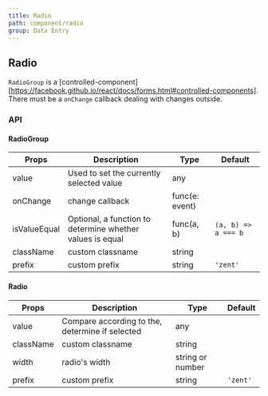 ```yaml
---
title: Radio
path: component/radio
group: Data Entry
---
```


## Radio

`RadioGroup` is a [controlled-component][https://facebook.github.io/react/docs/forms.html#controlled-components]. There must be a `onChange` callback dealing with changes outside.

### API

#### RadioGroup

| Props           | Description                | Type             | Default                 |
| ------------ | ----------------- | -------------- | ------------------- |
| value        | Used to set the currently selected value        | any            |                     |
| onChange     | change callback        | func(e: event) |                     |
| isValueEqual | Optional, a function to determine whether values is equal | func(a, b)     | `(a, b) => a === b` |
| className    | custom classname           | string         |                     |
| prefix       | custom prefix  | string         | `'zent'`            |

#### Radio

| Props        | Description                   | Type     | Default      |
| --------- | -------------------- | ------ | -------- |
| value     | Compare according to the, determine if selected | any    |          |
| className | custom classname              | string |          |
| width    | radio's width           | string or number         |                     |
| prefix    | custom prefix     | string | `'zent'` |
